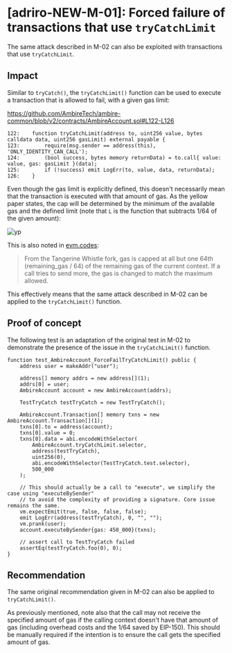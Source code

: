 # [adriro-NEW-M-01]: Forced failure of transactions that use `tryCatchLimit`

The same attack described in M-02 can also be exploited with transactions that use `tryCatchLimit`.

## Impact

Similar to `tryCatch()`, the `tryCatchLimit()` function can be used to execute a transaction that is allowed to fail, with a given gas limit:

https://github.com/AmbireTech/ambire-common/blob/v2/contracts/AmbireAccount.sol#L122-L126

```solidity
122: 	function tryCatchLimit(address to, uint256 value, bytes calldata data, uint256 gasLimit) external payable {
123: 		require(msg.sender == address(this), 'ONLY_IDENTITY_CAN_CALL');
124: 		(bool success, bytes memory returnData) = to.call{ value: value, gas: gasLimit }(data);
125: 		if (!success) emit LogErr(to, value, data, returnData);
126: 	}
```

Even though the gas limit is explicitly defined, this doesn't necessarily mean that the transaction is executed with that amount of gas. As the yellow paper states, the cap will be determined by the minimum of the available gas and the defined limit (note that `L` is the function that subtracts 1/64 of the given amount):

![yp](https://i.ibb.co/F8XWJGW/Screen-Shot-2023-06-17-at-15-41-18.png)

This is also noted in [evm.codes](https://www.evm.codes/):

> From the Tangerine Whistle fork, gas is capped at all but one 64th (remaining_gas / 64) of the remaining gas of the current context. If a call tries to send more, the gas is changed to match the maximum allowed.

This effectively means that the same attack described in M-02 can be applied to the `tryCatchLimit()` function.

## Proof of concept

The following test is an adaptation of the original test in M-02 to demonstrate the presence of the issue in the `tryCatchLimit()` function.

```solidity
function test_AmbireAccount_ForceFailTryCatchLimit() public {
    address user = makeAddr("user");

    address[] memory addrs = new address[](1);
    addrs[0] = user;
    AmbireAccount account = new AmbireAccount(addrs);

    TestTryCatch testTryCatch = new TestTryCatch();

    AmbireAccount.Transaction[] memory txns = new AmbireAccount.Transaction[](1);
    txns[0].to = address(account);
    txns[0].value = 0;
    txns[0].data = abi.encodeWithSelector(
        AmbireAccount.tryCatchLimit.selector,
        address(testTryCatch),
        uint256(0),
        abi.encodeWithSelector(TestTryCatch.test.selector),
        500_000
    );

    // This should actually be a call to "execute", we simplify the case using "executeBySender"
    // to avoid the complexity of providing a signature. Core issue remains the same.
    vm.expectEmit(true, false, false, false);
    emit LogErr(address(testTryCatch), 0, "", "");
    vm.prank(user);
    account.executeBySender{gas: 450_000}(txns);

    // assert call to TestTryCatch failed
    assertEq(testTryCatch.foo(0), 0);
}
```

## Recommendation

The same original recommendation given in M-02 can also be applied to `tryCatchLimit()`. 

As previously mentioned, note also that the call may not receive the specified amount of gas if the calling context doesn't have that amount of gas (including overhead costs and the 1/64 saved by EIP-150). This should be manually required if the intention is to ensure the call gets the specified amount of gas.
